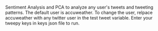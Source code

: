 Sentiment Analysis and PCA to analyze any user's tweets and tweeting patterns. 
The default user is accuweather. To change the user, relpace accuweather with any twitter user in the test tweet variable.
Enter your tweepy keys in keys json file to run.
